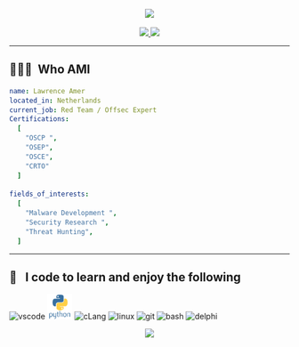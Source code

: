 <p align="center">
  <img src="https://capsule-render.vercel.app/api?type=waving&color=gradient&text=Hello!&height=100&section=header"/>
</p>


<p align="center">
<a href="https://0xsp.com/">
  <img height="50" src="https://user-images.githubusercontent.com/46517096/166972883-f5f1d88c-0246-4374-88ac-ded0f2cf0699.png"/>
</a>
<a href="https://twitter.com/zux0x3a">
  <img height="50" src="https://user-images.githubusercontent.com/46517096/166974271-91dfa250-d70b-4cb9-8707-f1bda1b708c3.png"/>
</a>

</p>

---

<h2> 👨🏻‍💻 &nbsp;Who AMI </h2>

```yaml
name: Lawrence Amer 
located_in: Netherlands
current_job: Red Team / Offsec Expert 
Certifications:
  [
    "OSCP ",
    "OSEP",
    "OSCE",
    "CRTO"
  ]

fields_of_interests:
  [
    "Malware Development ",
    "Security Research ",
    "Threat Hunting",
  ]

```
  
---  
  
<h2> 🚀 &nbsp; I code to learn and enjoy the following </h2>
<p align="left">
<img src="https://cdn.jsdelivr.net/gh/devicons/devicon/icons/csharp/csharp-original.svg" alt="vscode" width="45" height="45"/>
<img src="https://raw.githubusercontent.com/devicons/devicon/master/icons/python/python-original-wordmark.svg" alt="python" width="45" height="45"/>
<img src="https://cdn.jsdelivr.net/gh/devicons/devicon/icons/c/c-original.svg" alt="cLang" width="45" height="45"/>
<img src="https://cdn.jsdelivr.net/gh/devicons/devicon/icons/linux/linux-original.svg" alt="linux" width="45" height="45"/>       
<img src="https://cdn.jsdelivr.net/gh/devicons/devicon/icons/git/git-original.svg" alt="git" width="45" height="45"/>
<img src="https://cdn.jsdelivr.net/gh/devicons/devicon/icons/bash/bash-original.svg" alt="bash" width="45" height="45"/>
<img src="https://www.svgrepo.com/show/373548/delphi.svg" alt="delphi" width="45" height="45"/> 
</p>

<p align="center">
  <img src="https://capsule-render.vercel.app/api?type=waving&color=gradient&height=100&section=footer"/>
</p>
